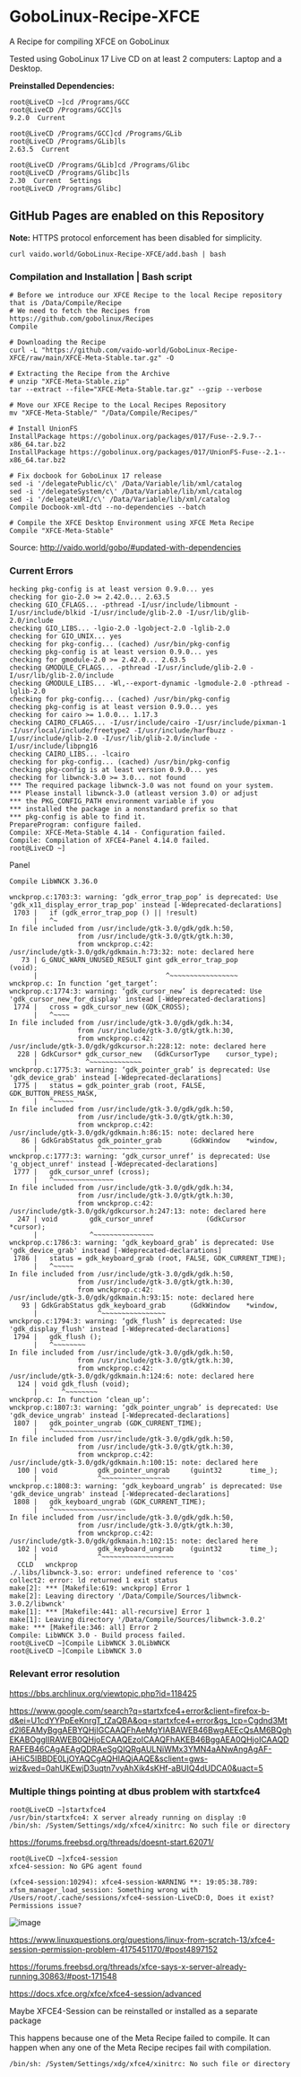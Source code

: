 # GoboLinux-Recipe-XFCE
A Recipe for compiling XFCE on GoboLinux

Tested using GoboLinux 17 Live CD on at least 2 computers: Laptop and a Desktop.

**Preinstalled Dependencies:**
```
root@LiveCD ~]cd /Programs/GCC 
root@LiveCD /Programs/GCC]ls
9.2.0  Current

root@LiveCD /Programs/GCC]cd /Programs/GLib
root@LiveCD /Programs/GLib]ls
2.63.5  Current

root@LiveCD /Programs/GLib]cd /Programs/Glibc
root@LiveCD /Programs/Glibc]ls
2.30  Current  Settings
root@LiveCD /Programs/Glibc]

```


## GitHub Pages are enabled on this Repository
**Note:** HTTPS protocol enforcement has been disabled for simplicity.  

`curl vaido.world/GoboLinux-Recipe-XFCE/add.bash | bash`

### Compilation and Installation | Bash script
```
# Before we introduce our XFCE Recipe to the local Recipe repository that is /Data/Compile/Recipe
# We need to fetch the Recipes from https://github.com/gobolinux/Recipes 
Compile

# Downloading the Recipe
curl -L "https://github.com/vaido-world/GoboLinux-Recipe-XFCE/raw/main/XFCE-Meta-Stable.tar.gz" -O

# Extracting the Recipe from the Archive
# unzip "XFCE-Meta-Stable.zip"
tar --extract --file="XFCE-Meta-Stable.tar.gz" --gzip --verbose

# Move our XFCE Recipe to the Local Recipes Repository
mv "XFCE-Meta-Stable/" "/Data/Compile/Recipes/"

# Install UnionFS
InstallPackage https://gobolinux.org/packages/017/Fuse--2.9.7--x86_64.tar.bz2
InstallPackage https://gobolinux.org/packages/017/UnionFS-Fuse--2.1--x86_64.tar.bz2

# Fix docbook for GoboLinux 17 release
sed -i '/delegatePublic/c\' /Data/Variable/lib/xml/catalog  
sed -i '/delegateSystem/c\' /Data/Variable/lib/xml/catalog  
sed -i '/delegateURI/c\' /Data/Variable/lib/xml/catalog
Compile Docbook-xml-dtd --no-dependencies --batch

# Compile the XFCE Desktop Environment using XFCE Meta Recipe
Compile "XFCE-Meta-Stable"

```


Source: http://vaido.world/gobo/#updated-with-dependencies




### Current Errors



```
hecking pkg-config is at least version 0.9.0... yes
checking for gio-2.0 >= 2.42.0... 2.63.5
checking GIO_CFLAGS... -pthread -I/usr/include/libmount -I/usr/include/blkid -I/usr/include/glib-2.0 -I/usr/lib/glib-2.0/include
checking GIO_LIBS... -lgio-2.0 -lgobject-2.0 -lglib-2.0
checking for GIO_UNIX... yes
checking for pkg-config... (cached) /usr/bin/pkg-config
checking pkg-config is at least version 0.9.0... yes
checking for gmodule-2.0 >= 2.42.0... 2.63.5
checking GMODULE_CFLAGS... -pthread -I/usr/include/glib-2.0 -I/usr/lib/glib-2.0/include
checking GMODULE_LIBS... -Wl,--export-dynamic -lgmodule-2.0 -pthread -lglib-2.0
checking for pkg-config... (cached) /usr/bin/pkg-config
checking pkg-config is at least version 0.9.0... yes
checking for cairo >= 1.0.0... 1.17.3
checking CAIRO_CFLAGS... -I/usr/include/cairo -I/usr/include/pixman-1 -I/usr/local/include/freetype2 -I/usr/include/harfbuzz -I/usr/include/glib-2.0 -I/usr/lib/glib-2.0/include -I/usr/include/libpng16
checking CAIRO_LIBS... -lcairo
checking for pkg-config... (cached) /usr/bin/pkg-config
checking pkg-config is at least version 0.9.0... yes
checking for libwnck-3.0 >= 3.0... not found
*** The required package libwnck-3.0 was not found on your system.
*** Please install libwnck-3.0 (atleast version 3.0) or adjust
*** the PKG_CONFIG_PATH environment variable if you
*** installed the package in a nonstandard prefix so that
*** pkg-config is able to find it.
PrepareProgram: configure failed.
Compile: XFCE-Meta-Stable 4.14 - Configuration failed.
Compile: Compilation of XFCE4-Panel 4.14.0 failed.
root@LiveCD ~]

```


Panel
```
Compile LibWNCK 3.36.0 

```


```
wnckprop.c:1703:3: warning: ‘gdk_error_trap_pop’ is deprecated: Use 'gdk_x11_display_error_trap_pop' instead [-Wdeprecated-declarations]
 1703 |   if (gdk_error_trap_pop () || !result)
      |   ^~
In file included from /usr/include/gtk-3.0/gdk/gdk.h:50,
                 from /usr/include/gtk-3.0/gtk/gtk.h:30,
                 from wnckprop.c:42:
/usr/include/gtk-3.0/gdk/gdkmain.h:73:32: note: declared here
   73 | G_GNUC_WARN_UNUSED_RESULT gint gdk_error_trap_pop         (void);
      |                                ^~~~~~~~~~~~~~~~~~
wnckprop.c: In function ‘get_target’:
wnckprop.c:1774:3: warning: ‘gdk_cursor_new’ is deprecated: Use 'gdk_cursor_new_for_display' instead [-Wdeprecated-declarations]
 1774 |   cross = gdk_cursor_new (GDK_CROSS);
      |   ^~~~~
In file included from /usr/include/gtk-3.0/gdk/gdk.h:34,
                 from /usr/include/gtk-3.0/gtk/gtk.h:30,
                 from wnckprop.c:42:
/usr/include/gtk-3.0/gdk/gdkcursor.h:228:12: note: declared here
  228 | GdkCursor* gdk_cursor_new   (GdkCursorType    cursor_type);
      |            ^~~~~~~~~~~~~~
wnckprop.c:1775:3: warning: ‘gdk_pointer_grab’ is deprecated: Use 'gdk_device_grab' instead [-Wdeprecated-declarations]
 1775 |   status = gdk_pointer_grab (root, FALSE, GDK_BUTTON_PRESS_MASK,
      |   ^~~~~~
In file included from /usr/include/gtk-3.0/gdk/gdk.h:50,
                 from /usr/include/gtk-3.0/gtk/gtk.h:30,
                 from wnckprop.c:42:
/usr/include/gtk-3.0/gdk/gdkmain.h:86:15: note: declared here
   86 | GdkGrabStatus gdk_pointer_grab       (GdkWindow    *window,
      |               ^~~~~~~~~~~~~~~~
wnckprop.c:1777:3: warning: ‘gdk_cursor_unref’ is deprecated: Use 'g_object_unref' instead [-Wdeprecated-declarations]
 1777 |   gdk_cursor_unref (cross);
      |   ^~~~~~~~~~~~~~~~
In file included from /usr/include/gtk-3.0/gdk/gdk.h:34,
                 from /usr/include/gtk-3.0/gtk/gtk.h:30,
                 from wnckprop.c:42:
/usr/include/gtk-3.0/gdk/gdkcursor.h:247:13: note: declared here
  247 | void        gdk_cursor_unref             (GdkCursor       *cursor);
      |             ^~~~~~~~~~~~~~~~
wnckprop.c:1786:3: warning: ‘gdk_keyboard_grab’ is deprecated: Use 'gdk_device_grab' instead [-Wdeprecated-declarations]
 1786 |   status = gdk_keyboard_grab (root, FALSE, GDK_CURRENT_TIME);
      |   ^~~~~~
In file included from /usr/include/gtk-3.0/gdk/gdk.h:50,
                 from /usr/include/gtk-3.0/gtk/gtk.h:30,
                 from wnckprop.c:42:
/usr/include/gtk-3.0/gdk/gdkmain.h:93:15: note: declared here
   93 | GdkGrabStatus gdk_keyboard_grab      (GdkWindow    *window,
      |               ^~~~~~~~~~~~~~~~~
wnckprop.c:1794:3: warning: ‘gdk_flush’ is deprecated: Use 'gdk_display_flush' instead [-Wdeprecated-declarations]
 1794 |   gdk_flush ();
      |   ^~~~~~~~~
In file included from /usr/include/gtk-3.0/gdk/gdk.h:50,
                 from /usr/include/gtk-3.0/gtk/gtk.h:30,
                 from wnckprop.c:42:
/usr/include/gtk-3.0/gdk/gdkmain.h:124:6: note: declared here
  124 | void gdk_flush (void);
      |      ^~~~~~~~~
wnckprop.c: In function ‘clean_up’:
wnckprop.c:1807:3: warning: ‘gdk_pointer_ungrab’ is deprecated: Use 'gdk_device_ungrab' instead [-Wdeprecated-declarations]
 1807 |   gdk_pointer_ungrab (GDK_CURRENT_TIME);
      |   ^~~~~~~~~~~~~~~~~~
In file included from /usr/include/gtk-3.0/gdk/gdk.h:50,
                 from /usr/include/gtk-3.0/gtk/gtk.h:30,
                 from wnckprop.c:42:
/usr/include/gtk-3.0/gdk/gdkmain.h:100:15: note: declared here
  100 | void          gdk_pointer_ungrab     (guint32       time_);
      |               ^~~~~~~~~~~~~~~~~~
wnckprop.c:1808:3: warning: ‘gdk_keyboard_ungrab’ is deprecated: Use 'gdk_device_ungrab' instead [-Wdeprecated-declarations]
 1808 |   gdk_keyboard_ungrab (GDK_CURRENT_TIME);
      |   ^~~~~~~~~~~~~~~~~~~
In file included from /usr/include/gtk-3.0/gdk/gdk.h:50,
                 from /usr/include/gtk-3.0/gtk/gtk.h:30,
                 from wnckprop.c:42:
/usr/include/gtk-3.0/gdk/gdkmain.h:102:15: note: declared here
  102 | void          gdk_keyboard_ungrab    (guint32       time_);
      |               ^~~~~~~~~~~~~~~~~~~
  CCLD   wnckprop
./.libs/libwnck-3.so: error: undefined reference to 'cos'
collect2: error: ld returned 1 exit status
make[2]: *** [Makefile:619: wnckprop] Error 1
make[2]: Leaving directory '/Data/Compile/Sources/libwnck-3.0.2/libwnck'
make[1]: *** [Makefile:441: all-recursive] Error 1
make[1]: Leaving directory '/Data/Compile/Sources/libwnck-3.0.2'
make: *** [Makefile:346: all] Error 2
Compile: LibWNCK 3.0 - Build process failed.
root@LiveCD ~]Compile LibWNCK 3.0LibWNCK
root@LiveCD ~]Compile LibWNCK 3.0

```


### Relevant error resolution
https://bbs.archlinux.org/viewtopic.php?id=118425

https://www.google.com/search?q=startxfce4+error&client=firefox-b-d&ei=U1cdYYPpEeKnrgT_tZaQBA&oq=startxfce4+error&gs_lcp=Cgdnd3Mtd2l6EAMyBggAEBYQHjIGCAAQFhAeMgYIABAWEB46BwgAEEcQsAM6BQghEKABOggIIRAWEB0QHjoECAAQEzoICAAQFhAKEB46BggAEA0QHjoICAAQDRAFEB46CAgAEAgQDRAeSgQIQRgAULNiWMx3YMN4aANwAngAgAF-iAHiC5IBBDE0LjOYAQCgAQHIAQjAAQE&sclient=gws-wiz&ved=0ahUKEwjD3uqtn7vyAhXik4sKHf-aBUIQ4dUDCA0&uact=5



### Multiple things pointing at dbus problem with startxfce4

```
root@LiveCD ~]startxfce4
/usr/bin/startxfce4: X server already running on display :0
/bin/sh: /System/Settings/xdg/xfce4/xinitrc: No such file or directory

```

https://forums.freebsd.org/threads/doesnt-start.62071/

```
root@LiveCD ~]xfce4-session
xfce4-session: No GPG agent found

(xfce4-session:10294): xfce4-session-WARNING **: 19:05:38.789: xfsm_manager_load_session: Something wrong with /Users/root/.cache/sessions/xfce4-session-LiveCD:0, Does it exist? Permissions issue?

```
![image](https://user-images.githubusercontent.com/21064622/129957521-02abfb00-dcaf-4d09-8728-a7af54842248.png)


https://www.linuxquestions.org/questions/linux-from-scratch-13/xfce4-session-permission-problem-4175451170/#post4897152



https://forums.freebsd.org/threads/xfce-says-x-server-already-running.30863/#post-171548


https://docs.xfce.org/xfce/xfce4-session/advanced

Maybe XFCE4-Session can be reinstalled or installed as a separate package

This happens because one of the Meta Recipe failed to compile. It can happen when any one of the Meta Recipe recipes fail with compilation.
```
/bin/sh: /System/Settings/xdg/xfce4/xinitrc: No such file or directory
```
